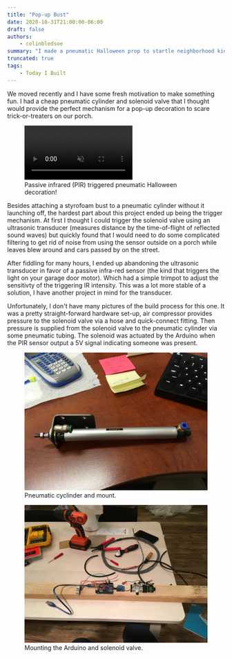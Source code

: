 ```yaml
---
title: "Pop-up Bust"
date: 2020-10-31T21:00:00-06:00
draft: false
authors:
    - colinbledsoe
summary: "I made a pneumatic Halloween prop to startle neighborhood kids."
truncated: true
tags:
    - Today I Built
---
```


We moved recently and I have some fresh motivation to make something fun. I had a cheap pneumatic cylinder and solenoid valve that I thought would provide the perfect mechanism for a pop-up decoration to scare trick-or-treaters on our porch.

<div class="flex justify-center">
<figure class="gblog-post__figure">
    <a href="images/pop-up-bust-demo.mp4">
        <video src="images/pop-up-bust-demo.mp4" 
            loop
            autoplay
            muted
            playsinline
            width="250">
    </a>
    <figcaption>Passive infrared (PIR) triggered pneumatic Halloween decoration!</figcaption>
</figure>
</div>

Besides attaching a styrofoam bust to a pneumatic cylinder without it launching off, the hardest part about this project ended up being the trigger mechanism. At first I thought I could trigger the solenoid valve using an ultrasonic transducer (measures distance by the time-of-flight of reflected sound waves) but quickly found that I would need to do some complicated filtering to get rid of noise from using the sensor outside on a porch while leaves blew around and cars passed by on the street. 

After fiddling for many hours, I ended up abandoning the ultrasonic transducer in favor of a passive infra-red sensor (the kind that triggers the light on your garage door motor). Which had a simple trimpot to adjust the sensitivty of the triggering IR intensity. This was a lot more stable of a solution, I have another project in mind for the transducer.

Unfortunately, I don't have many pictures of the build process for this one. It was a pretty straight-forward hardware set-up, air compressor provides pressure to the solenoid valve via a hose and quick-connect fitting. Then pressure is supplied from the solenoid valve to the pneumatic cylinder via some pneumatic tubing. The solenoid was actuated by the Arduino when the PIR sensor output a 5V signal indicating someone was present.

<div class="flex justify-center">
<figure class="gblog-post__figure">
    <a href="images/IMG_4474.JPEG">
        <img src="images/IMG_4474.JPG"
            width="500">
    </a>
    <figcaption>Pneumatic cyclinder and mount.</figcaption>
</figure>
</div>

<div class="flex justify-center">
<figure class="gblog-post__figure">
    <a href="images/IMG_4483.JPEG">
        <img src="images/IMG_4483.JPG"
            width="500">
    </a>
    <figcaption>Mounting the Arduino and solenoid valve.</figcaption>
</figure>
</div>
